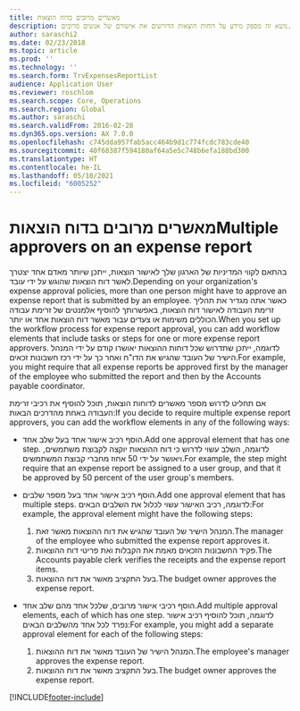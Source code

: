 ```yaml
---
title: מאשרים מרובים בדוח הוצאות
description: נושא זה מספק מידע על דוחות הוצאות הדורשים את אישורם של אנשים מרובים.
author: saraschi2
ms.date: 02/23/2018
ms.topic: article
ms.prod: ''
ms.technology: ''
ms.search.form: TrvExpensesReportList
audience: Application User
ms.reviewer: roschlom
ms.search.scope: Core, Operations
ms.search.region: Global
ms.author: saraschi
ms.search.validFrom: 2016-02-28
ms.dyn365.ops.version: AX 7.0.0
ms.openlocfilehash: c745dda957fab5acc464b9d1c774fcdc783cde40
ms.sourcegitcommit: 40f68387f594180af64a5e5c748b6efa188bd300
ms.translationtype: HT
ms.contentlocale: he-IL
ms.lasthandoff: 05/10/2021
ms.locfileid: "6005252"
---
```

# <a name="multiple-approvers-on-an-expense-report"></a><span data-ttu-id="0f689-103">מאשרים מרובים בדוח הוצאות</span><span class="sxs-lookup"><span data-stu-id="0f689-103">Multiple approvers on an expense report</span></span>

<span data-ttu-id="0f689-104">בהתאם לקווי המדיניות של הארגון שלך לאישור הוצאות, ייתכן שיותר מאדם אחד יצטרך לאשר דוח הוצאות שהוגש על ידי עובד.</span><span class="sxs-lookup"><span data-stu-id="0f689-104">Depending on your organization's expense approval policies, more than one person might have to approve an expense report that is submitted by an employee.</span></span> <span data-ttu-id="0f689-105">כאשר אתה מגדיר את תהליך זרימת העבודה לאישור דוח הוצאות, באפשרותך להוסיף אלמנטים של זרימת עבודה הכוללים משימות או צעדים עבור מאשר דוח הוצאות אחד או יותר.</span><span class="sxs-lookup"><span data-stu-id="0f689-105">When you set up the workflow process for expense report approval, you can add workflow elements that include tasks or steps for one or more expense report approvers.</span></span> <span data-ttu-id="0f689-106">לדוגמה, ייתכן שתדרוש שכל דוחות ההוצאות יאושרו קודם על ידי המנהל הישיר של העובד שהגיש את הדו"ח ואחר כך על ידי רכז חשבונות זכאים.</span><span class="sxs-lookup"><span data-stu-id="0f689-106">For example, you might require that all expense reports be approved first by the manager of the employee who submitted the report and then by the Accounts payable coordinator.</span></span>

<span data-ttu-id="0f689-107">אם תחליט לדרוש מספר מאשרים לדוחות הוצאות, תוכל להוסיף את רכיבי זרימת העבודה באחת מהדרכים הבאות:</span><span class="sxs-lookup"><span data-stu-id="0f689-107">If you decide to require multiple expense report approvers, you can add the workflow elements in any of the following ways:</span></span>

- <span data-ttu-id="0f689-108">הוסף רכיב אישור אחד בעל שלב אחד.</span><span class="sxs-lookup"><span data-stu-id="0f689-108">Add one approval element that has one step.</span></span> <span data-ttu-id="0f689-109">לדוגמה, השלב עשוי לדרוש כי דוח ההוצאות יוקצה לקבוצת משתמשים, ויאושר על ידי 50 אחוז מחברי קבוצת המשתמשים.</span><span class="sxs-lookup"><span data-stu-id="0f689-109">For example, the step might require that an expense report be assigned to a user group, and that it be approved by 50 percent of the user group's members.</span></span>
- <span data-ttu-id="0f689-110">הוסף רכיב אישור אחד בעל מספר שלבים.</span><span class="sxs-lookup"><span data-stu-id="0f689-110">Add one approval element that has multiple steps.</span></span> <span data-ttu-id="0f689-111">לדוגמה, רכיב האישור עשוי לכלול את השלבים הבאים:</span><span class="sxs-lookup"><span data-stu-id="0f689-111">For example, the approval element might have the following steps:</span></span>

    1. <span data-ttu-id="0f689-112">המנהל הישיר של העובד שהגיש את דוח ההוצאות מאשר זאת.</span><span class="sxs-lookup"><span data-stu-id="0f689-112">The manager of the employee who submitted the expense report approves it.</span></span>
    2. <span data-ttu-id="0f689-113">פקיד החשבונות הזכאים מאמת את הקבלות ואת פריטי דוח ההוצאות.</span><span class="sxs-lookup"><span data-stu-id="0f689-113">The Accounts payable clerk verifies the receipts and the expense report items.</span></span>
    3. <span data-ttu-id="0f689-114">בעל התקציב מאשר את דוח ההוצאות.</span><span class="sxs-lookup"><span data-stu-id="0f689-114">The budget owner approves the expense report.</span></span>

- <span data-ttu-id="0f689-115">הוסף רכיבי אישור מרובים, שלכל אחד מהם שלב אחד.</span><span class="sxs-lookup"><span data-stu-id="0f689-115">Add multiple approval elements, each of which has one step.</span></span> <span data-ttu-id="0f689-116">לדוגמה, תוכל להוסיף רכיב אישור נפרד לכל אחד מהשלבים הבאים:</span><span class="sxs-lookup"><span data-stu-id="0f689-116">For example, you might add a separate approval element for each of the following steps:</span></span>

    1. <span data-ttu-id="0f689-117">המנהל הישיר של העובד מאשר את דוח ההוצאות.</span><span class="sxs-lookup"><span data-stu-id="0f689-117">The employee's manager approves the expense report.</span></span>
    2. <span data-ttu-id="0f689-118">בעל התקציב מאשר את דוח ההוצאות.</span><span class="sxs-lookup"><span data-stu-id="0f689-118">The budget owner approves the expense report.</span></span>


[!INCLUDE[footer-include](../includes/footer-banner.md)]